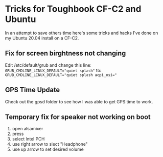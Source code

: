 # Tricks for Toughbook CF-C2 and Ubuntu
In an attempt to save others time here's some tricks and hacks I've done on my Ubuntu 20.04 install on a CF-C2.

## Fix for screen birghtness not changing
Edit /etc/default/grub and change this line:
`GRUB_CMDLINE_LINUX_DEFAULT="quiet splash"`
to:
`GRUB_CMDLINE_LINUX_DEFAULT="quiet splash acpi_osi="`

## GPS Time Update
Check out the gpsd folder to see how I was able to get GPS time to work.

## Temporary fix for speaker not working on boot
1. open alsamixer
2. press <F6>
3. select Intel PCH
4. use right arrow to slect "Headphone"
5. use up arrow to set desired volume


